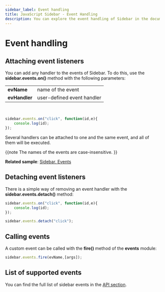 ```yaml
---
sidebar_label: Event handling
title: JavaScript Sidebar - Event Handling 
description: You can explore the event handling of Sidebar in the documentation of the DHTMLX JavaScript UI library. Browse developer guides and API reference, try out code examples and live demos, and download a free 30-day evaluation version of DHTMLX Suite 7.
---
```


# Event handling

## Attaching event listeners

You can add any handler to the events of Sidebar. To do this, use the **sidebar.events.on()** method with the following parameters:

<table>
	<tbody>
        <tr>
			<td><b>evName</b></td>
			<td>name of the event</td>
		</tr>
        <tr>
			<td><b>evHandler</b></td>
			<td>user-defined event handler</td>
		</tr>
    </tbody>
</table>
<br/>

~~~js
sidebar.events.on("click", function(id,e){
    console.log(id);
});
~~~

Several handlers can be attached to one and the same event, and all of them will be executed.

{{note  The names of the events are case-insensitive. }}

**Related sample**: [Sidebar. Events](https://snippet.dhtmlx.com/qfddiu3i)

## Detaching event listeners

There is a simple way of removing an event handler with the **sidebar.events.detach()** method:

~~~js
sidebar.events.on("click", function(id,e){
    console.log(id);
});

sidebar.events.detach("click"); 
~~~

## Calling events

A custom event can be called with the **fire()** method of the **events** module:

~~~js
sidebar.events.fire(evName,[args]);
~~~

## List of supported events

You can find the full list of sidebar events in the [API section](sidebar/api/api_overview.md#sidebar-events).
